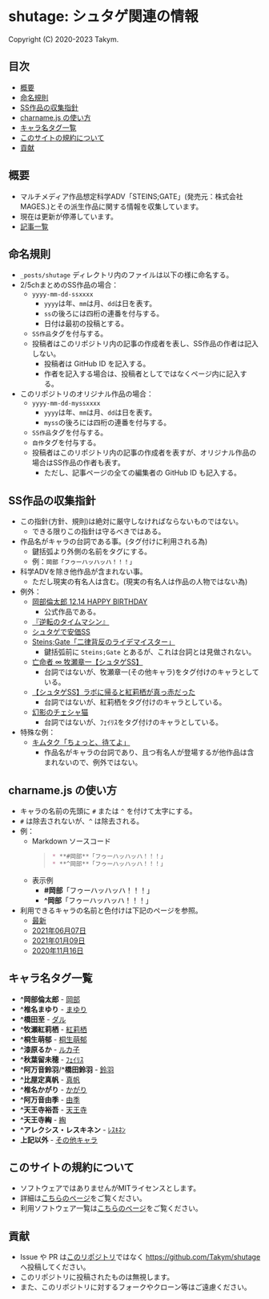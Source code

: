 # shutage: シュタゲ関連の情報
Copyright (C) 2020-2023 Takym.

## 目次
* [概要](#summary)
* [命名規則](#naming_convention)
* [SS作品の収集指針](#collection_guidelines)
* [charname.js の使い方](#charname)
* [キャラ名タグ一覧](#charname_tags)
* [このサイトの規約について](#terms)
* [貢献](#contribution)

## 概要 <a id="summary"></a>
* マルチメディア作品想定科学ADV「STEINS;GATE」(発売元：株式会社MAGES.)とその派生作品に関する情報を収集しています。
* 現在は更新が停滞しています。
* [記事一覧](./posts.md)

## 命名規則 <a id="naming_convention"></a>
* `_posts/shutage` ディレクトリ内のファイルは以下の様に命名する。
* 2/5chまとめのSS作品の場合：
	* `yyyy-mm-dd-ssxxxx`
		* `yyyy`は年、`mm`は月、`dd`は日を表す。
		* `ss`の後ろには四桁の連番を付与する。
		* 日付は最初の投稿とする。
	* `SS作品`タグを付与する。
	* 投稿者はこのリポジトリ内の記事の作成者を表し、SS作品の作者は記入しない。
		* 投稿者は GitHub ID を記入する。
		* 作者を記入する場合は、投稿者としてではなくページ内に記入する。
* このリポジトリのオリジナル作品の場合：
	* `yyyy-mm-dd-myssxxxx`
		* `yyyy`は年、`mm`は月、`dd`は日を表す。
		* `myss`の後ろには四桁の連番を付与する。
	* `SS作品`タグを付与する。
	* `自作`タグを付与する。
	* 投稿者はこのリポジトリ内の記事の作成者を表すが、オリジナル作品の場合はSS作品の作者も表す。
		* ただし、記事ページの全ての編集者の GitHub ID も記入する。

## SS作品の収集指針 <a id="collection_guidelines"></a>
* この指針(方針、規則)は絶対に厳守しなければならないものではない。
	* できる限りこの指針は守るべきではある。
* 作品名がキャラの台詞である事。(タグ付けに利用される為)
	* 鍵括弧より外側の名前をタグにする。
	* 例：`岡部「フゥーハッハッハ！！！」`
* 科学ADVを除き他作品が含まれない事。
	* ただし現実の有名人は含む。(現実の有名人は作品の人物ではない為)
* 例外：
	* [岡部倫太郎 12.14 HAPPY BIRTHDAY](https://takym.github.io/blogs/shutage/2017/12/14/ss0000.html)
		* 公式作品である。
	* [『逆転のタイムマシン』](https://takym.github.io/blogs/shutage/2017/05/20/ss0001.html)
	* [シュタゲで安価SS](https://takym.github.io/blogs/shutage/2016/01/23/ss0000.html)
	* [Steins;Gate「二律背反のライデマイスター」](https://takym.github.io/blogs/shutage/2015/09/27/ss0000.html)
		* 鍵括弧前に `Steins;Gate` とあるが、これは台詞とは見做されない。
	* [亡命者 ∞ 牧瀬章一【シュタゲSS】](https://takym.github.io/blogs/shutage/2015/10/11/ss0000.html)
		* 台詞ではないが、牧瀬章一(その他キャラ)をタグ付けのキャラとしている。
	* [【シュタゲSS】ラボに帰ると紅莉栖が真っ赤だった](https://takym.github.io/blogs/shutage/2015/08/06/ss0000.html)
		* 台詞ではないが、紅莉栖をタグ付けのキャラとしている。
	* [幻影のチェシャ猫](https://takym.github.io/blogs/shutage/2015/02/28/ss0000.html)
		* 台詞ではないが、ﾌｪｲﾘｽをタグ付けのキャラとしている。
* 特殊な例：
	* [キムタク「ちょっと、待てよ」](https://takym.github.io/blogs/shutage/2016/01/19/ss0000.html)
		* 作品名がキャラの台詞であり、且つ有名人が登場するが他作品は含まれないので、例外ではない。

## charname.js の使い方 <a id="charname"></a>
* キャラの名前の先頭に `#` または `^` を付けて太字にする。
* `#` は除去されないが、`^` は除去される。
* 例：
	* Markdown ソースコード
		>```md
		>* **#岡部**「フゥーハッハッハ！！！」
		>* **^岡部**「フゥーハッハッハ！！！」
		>```
	* 表示例
		* **#岡部**「フゥーハッハッハ！！！」
		* **^岡部**「フゥーハッハッハ！！！」
* 利用できるキャラの名前と色付けは下記のページを参照。
	* [最新](https://takym.github.io/blogs/shutage/charname.html)
	* [2021年06月07日](https://takym.github.io/blogs/shutage/2021/06/07/charname.html)
	* [2021年01月09日](https://takym.github.io/blogs/shutage/2021/01/09/charname.html)
	* [2020年11月16日](https://takym.github.io/blogs/shutage/2020/11/16/charname.html)

## キャラ名タグ一覧 <a id="charname_tags"></a>
* **^岡部倫太郎**                - [岡部](https://takym.github.io/blogs/tags.html#岡部)
* **^椎名まゆり**                - [まゆり](https://takym.github.io/blogs/tags.html#まゆり)
* **^橋田至**                    - [ダル](https://takym.github.io/blogs/tags.html#ダル)
* **^牧瀬紅莉栖**                - [紅莉栖](https://takym.github.io/blogs/tags.html#紅莉栖)
* **^桐生萌郁**                  - [桐生萌郁](https://takym.github.io/blogs/tags.html#桐生萌郁)
* **^漆原るか**                  - [ルカ子](https://takym.github.io/blogs/tags.html#ルカ子)
* **^秋葉留未穂**                - [ﾌｪｲﾘｽ](https://takym.github.io/blogs/tags.html#ﾌｪｲﾘｽ)
* **^阿万音鈴羽**/**^橋田鈴羽**  - [鈴羽](https://takym.github.io/blogs/tags.html#鈴羽)
* **^比屋定真帆**                - [真帆](https://takym.github.io/blogs/tags.html#真帆)
* **^椎名かがり**                - [かがり](https://takym.github.io/blogs/tags.html#かがり)
* **^阿万音由季**                - [由季](https://takym.github.io/blogs/tags.html#由季)
* **^天王寺裕吾**                - [天王寺](https://takym.github.io/blogs/tags.html#天王寺)
* **^天王寺綯**                  - [綯](https://takym.github.io/blogs/tags.html#綯)
* **^アレクシス・レスキネン**    - [ﾚｽｷﾈﾝ](https://takym.github.io/blogs/tags.html#ﾚｽｷﾈﾝ)
* **上記以外**                   - [その他キャラ](https://takym.github.io/blogs/tags.html#その他キャラ)

## このサイトの規約について <a id="terms"></a>
* ソフトウェアではありませんがMITライセンスとします。
* 詳細は[こちらのページ](./LICENSE.md)をご覧ください。
* 利用ソフトウェア一覧は[こちらのページ](../../THIRD_PARTY_NOTICE.md)をご覧ください。

## 貢献 <a id="contribution"></a>
* Issue や PR は[このリポジトリ](https://github.com/Takym/takym.github.io)ではなく <https://github.com/Takym/shutage> へ投稿してください。
* このリポジトリに投稿されたものは無視します。
* また、このリポジトリに対するフォークやクローン等はご遠慮ください。
